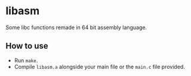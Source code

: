 # libasm
Some libc functions remade in 64 bit assembly language.
## How to use
* Run ```make```.
* Compile ```libasm.a``` alongside your main file or the ```main.c``` file provided.
